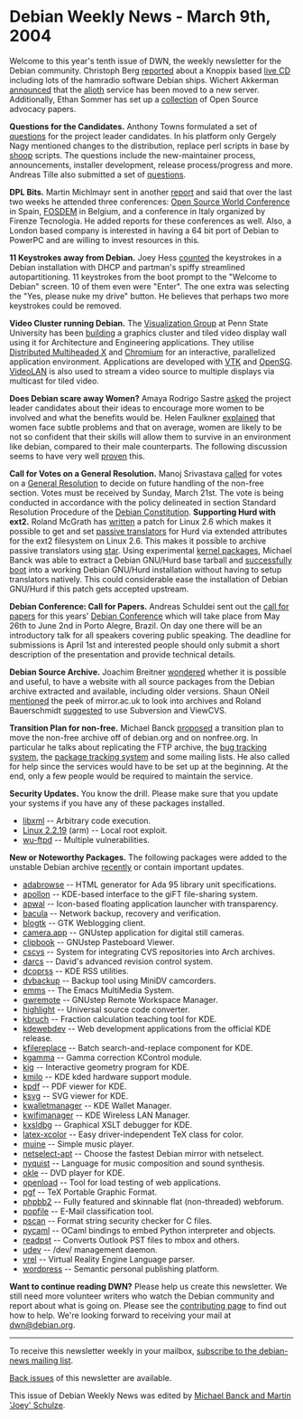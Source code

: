 
Debian Weekly News - March 9th, 2004
====================================


Welcome to this year's tenth issue of DWN, the weekly newsletter for the
Debian community. Christoph Berg [reported](https://lists.debian.org/debian-hams-0402/msg00019.html)
about a Knoppix based [live CD](http://www.afu-knoppix.de/) including
lots of the hamradio software Debian ships. Wichert Akkerman [announced](https://lists.debian.org/debian-devel-announce-0403/msg00002.html) that the [alioth](https://alioth.debian.org/) service
has been moved to a new server. Additionally, Ethan Sommer has set up a [collection](http://ossadvocacy.org/) of Open Source advocacy
papers.


**Questions for the Candidates.** Anthony Towns formulated a
set of [questions](https://lists.debian.org/debian-vote-0403/msg00010.html) for the project leader candidates. In his platform only Gergely
Nagy mentioned changes to the distribution, replace perl scripts in base by [shoop](https://packages.debian.org/shoop) scripts. The questions
include the new-maintainer process, announcements, installer development,
release process/progress and more. Andreas Tille also submitted a set of [questions](https://lists.debian.org/debian-vote-0403/msg00018.html).


**DPL Bits.** Martin Michlmayr sent in another [report](https://lists.debian.org/debian-devel-announce-0403/msg00000.html) and said that over the last two weeks he attended three
conferences: [Open Source World
Conference](https://www.debian.org/events/2004/0218-oswc) in Spain, [FOSDEM](https://www.debian.org/events/2004/0221-fosdem)
in Belgium, and a conference in Italy organized by Firenze Tecnologia. He
added reports for these conferences as well. Also, a London based company is
interested in having a 64 bit port of Debian to PowerPC and are willing to
invest resources in this.


**11 Keystrokes away from Debian.** Joey Hess [counted](http://kitenet.net/~joey/blog/entry/11_keystrokes_to_debian-2004-03-04-01-58.html) the keystrokes in a Debian installation with DHCP and partman's
spiffy streamlined autopartitioning. 11 keystrokes from the boot prompt to the
"Welcome to Debian" screen. 10 of them even were "Enter". The one extra was
selecting the "Yes, please nuke my drive" button. He believes that perhaps
two more keystrokes could be removed.


**Video Cluster running Debian.** The [Visualization Group](http://viz.aset.psu.edu/) at Penn State
University has been [building](http://viz.aset.psu.edu/ga5in/ImmersiveEnvironmentsLab.html) a graphics cluster and tiled video display wall using it for
Architecture and Engineering applications. They utilise [Distributed Multiheaded X](http://dmx.sourceforge.net/) and [Chromium](http://chromium.sourceforge.net/) for an
interactive, parallelized application environment. Applications are
developed with [VTK](http://www.vtk.org/) and
[OpenSG](http://www.opensg.org/). [VideoLAN](http://www.videolan.org/) is also used to stream
a video source to multiple displays via multicast for tiled video.


**Does Debian scare away Women?** Amaya Rodrigo Sastre [asked](https://lists.debian.org/debian-vote-0403/msg00040.html) the
project leader candidates about their ideas to encourage more women to be
involved and what the benefits would be. Helen Faulkner [explained](https://lists.debian.org/debian-vote-0403/msg00067.html)
that women face subtle problems and that on average, women are likely to be
not so confident that their skills will allow them to survive in an
environment like debian, compared to their male counterparts. The following
discussion seems to have very well [proven](https://lists.debian.org/debian-vote-0403/msg00132.html)
this.


**Call for Votes on a General Resolution.** Manoj Srivastava
[called](https://lists.debian.org/debian-vote-0403/msg00377.html)
for votes on a [General Resolution](https://www.debian.org/vote/2004/vote_002) to
decide on future handling of the non-free section. Votes must be received by
Sunday, March 21st. The vote is being conducted in accordance with the policy
delineated in section Standard Resolution Procedure of the [Debian Constitution](https://www.debian.org/devel/constitution).
**Supporting Hurd with ext2.** Roland McGrath has [written](http://lists.gnu.org/archive/html/bug-hurd/2004-02/msg00108.html)
a patch for Linux 2.6 which makes it possible to get and set [passive
translators](https://www.debian.org/ports/hurd/hurd-doc-translator#actpas) for Hurd via extended attributes for the ext2 filesystem on
Linux 2.6. This makes it possible to archive passive
translators using [star](https://packages.debian.org/star).
Using experimental [kernel packages](https://people.debian.org/~mbanck/xattr-hurd/), Michael Banck
was able to extract a Debian GNU/Hurd base tarball and [successfully
boot](http://lists.gnu.org/archive/html/bug-hurd/2004-03/msg00029.html) into a working Debian GNU/Hurd installation without having to
setup translators natively. This could considerable ease the
installation of Debian GNU/Hurd if this patch gets accepted upstream.


**Debian Conference: Call for Papers.** Andreas Schuldei sent
out the [call
for papers](https://lists.debian.org/debian-devel-announce-0403/msg00004.html) for this years' [Debian Conference](https://www.debian.org/events/2004/0526-debconf) which will take place from May 26th to June 2nd in Porto
Alegre, Brazil. On day one there will be an introductory talk for all
speakers covering public speaking. The deadline for submissions is April 1st
and interested people should only submit a short description of the
presentation and provide technical details.


**Debian Source Archive.** Joachim Breitner [wondered](https://lists.debian.org/debian-devel-0403/msg00008.html)
whether it is possible and useful, to have a website with all source packages
from the Debian archive extracted and available, including older versions.
Shaun ONeil [mentioned](https://lists.debian.org/debian-devel-0403/msg00023.html)
the peek of mirror.ac.uk to look into archives and Roland Bauerschmidt [suggested](https://lists.debian.org/debian-devel-0403/msg00034.html)
to use Subversion and ViewCVS.


**Transition Plan for non-free.** Michael Banck [proposed](https://lists.debian.org/debian-project-0403/msg00202.html)
a transition plan to move the non-free archive off of debian.org and on
nonfree.org. In particular he talks about replicating the FTP archive, the [bug tracking system](https://bugs.debian.org/), the [package tracking system](https://packages.qa.debian.org/) and some
mailing lists. He also called for help since the services would have to be
set up at the beginning. At the end, only a few people would be required to
maintain the service.


**Security Updates.** You know the drill. Please make sure
that you update your systems if you have any of these packages installed.


* [libxml](https://www.debian.org/security/2004/dsa-455) --
 Arbitrary code execution.
* [Linux 2.2.19](https://www.debian.org/security/2004/dsa-456) (arm) --
 Local root exploit.
* [wu-ftpd](https://www.debian.org/security/2004/dsa-457) --
 Multiple vulnerabilities.


**New or Noteworthy Packages.** The following packages were
added to the unstable Debian archive [recently](https://packages.debian.org/unstable/newpkg_main) or contain
important updates.


* [adabrowse](https://packages.debian.org/unstable/devel/adabrowse)
 -- HTML generator for Ada 95 library unit specifications.
* [apollon](https://packages.debian.org/unstable/net/apollon)
 -- KDE-based interface to the giFT file-sharing system.
* [apwal](https://packages.debian.org/unstable/gnome/apwal)
 -- Icon-based floating application launcher with transparency.
* [bacula](https://packages.debian.org/unstable/admin/bacula)
 -- Network backup, recovery and verification.
* [blogtk](https://packages.debian.org/unstable/web/blogtk)
 -- GTK Weblogging client.
* [camera.app](https://packages.debian.org/unstable/graphics/camera.app)
 -- GNUstep application for digital still cameras.
* [clipbook](https://packages.debian.org/unstable/x11/clipbook)
 -- GNUstep Pasteboard Viewer.
* [cscvs](https://packages.debian.org/unstable/devel/cscvs)
 -- System for integrating CVS repositories into Arch archives.
* [darcs](https://packages.debian.org/unstable/devel/darcs)
 -- David's advanced revision control system.
* [dcoprss](https://packages.debian.org/unstable/net/dcoprss)
 -- KDE RSS utilities.
* [dvbackup](https://packages.debian.org/unstable/admin/dvbackup)
 -- Backup tool using MiniDV camcorders.
* [emms](https://packages.debian.org/unstable/sound/emms)
 -- The Emacs MultiMedia System.
* [gwremote](https://packages.debian.org/unstable/net/gwremote)
 -- GNUstep Remote Workspace Manager.
* [highlight](https://packages.debian.org/unstable/devel/highlight)
 -- Universal source code converter.
* [kbruch](https://packages.debian.org/unstable/math/kbruch)
 -- Fraction calculation teaching tool for KDE.
* [kdewebdev](https://packages.debian.org/unstable/kde/kdewebdev)
 -- Web development applications from the official KDE release.
* [kfilereplace](https://packages.debian.org/unstable/kde/kfilereplace)
 -- Batch search-and-replace component for KDE.
* [kgamma](https://packages.debian.org/unstable/graphics/kgamma)
 -- Gamma correction KControl module.
* [kig](https://packages.debian.org/unstable/math/kig)
 -- Interactive geometry program for KDE.
* [kmilo](https://packages.debian.org/unstable/utils/kmilo)
 -- KDE kded hardware support module.
* [kpdf](https://packages.debian.org/unstable/graphics/kpdf)
 -- PDF viewer for KDE.
* [ksvg](https://packages.debian.org/unstable/graphics/ksvg)
 -- SVG viewer for KDE.
* [kwalletmanager](https://packages.debian.org/unstable/utils/kwalletmanager)
 -- KDE Wallet Manager.
* [kwifimanager](https://packages.debian.org/unstable/net/kwifimanager)
 -- KDE Wireless LAN Manager.
* [kxsldbg](https://packages.debian.org/unstable/text/kxsldbg)
 -- Graphical XSLT debugger for KDE.
* [latex-xcolor](https://packages.debian.org/unstable/tex/latex-xcolor)
 -- Easy driver-independent TeX class for color.
* [muine](https://packages.debian.org/unstable/gnome/muine)
 -- Simple music player.
* [netselect-apt](https://packages.debian.org/unstable/net/netselect-apt)
 -- Choose the fastest Debian mirror with netselect.
* [nyquist](https://packages.debian.org/unstable/sound/nyquist)
 -- Language for music composition and sound synthesis.
* [okle](https://packages.debian.org/unstable/kde/okle)
 -- DVD player for KDE.
* [openload](https://packages.debian.org/unstable/web/openload)
 -- Tool for load testing of web applications.
* [pgf](https://packages.debian.org/unstable/tex/pgf)
 -- TeX Portable Graphic Format.
* [phpbb2](https://packages.debian.org/unstable/web/phpbb2)
 -- Fully featured and skinnable flat (non-threaded) webforum.
* [popfile](https://packages.debian.org/unstable/mail/popfile)
 -- E-Mail classification tool.
* [pscan](https://packages.debian.org/unstable/misc/pscan)
 -- Format string security checker for C files.
* [pycaml](https://packages.debian.org/unstable/libdevel/pycaml)
 -- OCaml bindings to embed Python interpreter and objects.
* [readpst](https://packages.debian.org/unstable/utils/readpst)
 -- Converts Outlook PST files to mbox and others.
* [udev](https://packages.debian.org/unstable/admin/udev)
 -- /dev/ management daemon.
* [vrel](https://packages.debian.org/unstable/web/vrel)
 -- Virtual Reality Engine Language parser.
* [wordpress](https://packages.debian.org/unstable/web/wordpress)
 -- Semantic personal publishing platform.


**Want to continue reading DWN?** Please help us create this
newsletter. We still need more volunteer writers who watch the Debian
community and report about what is going on. Please see the [contributing page](https://www.debian.org/News/weekly/contributing) to find out how
to help. We're looking forward to receiving your mail at [dwn@debian.org](mailto:dwn@debian.org).




---



 To receive this newsletter weekly in your mailbox, [subscribe to the debian-news mailing list](https://lists.debian.org/debian-news/).



[Back issues](https://www.debian.org/News/weekly/) of this newsletter are available.



This issue of Debian Weekly News was edited by [Michael Banck and Martin 'Joey' Schulze](mailto:dwn@debian.org).






